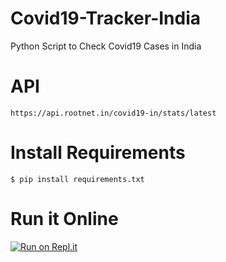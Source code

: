# Covid19-Tracker-India
  Python Script to Check Covid19 Cases in India
# API
`https://api.rootnet.in/covid19-in/stats/latest`
# Install Requirements
`$ pip install requirements.txt`
# Run it Online
[![Run on Repl.it](https://repl.it/badge/github/Ryuk-me/Covid19-Tracker-India)](https://repl.it/github/Ryuk-me/Covid19-Tracker-India)
